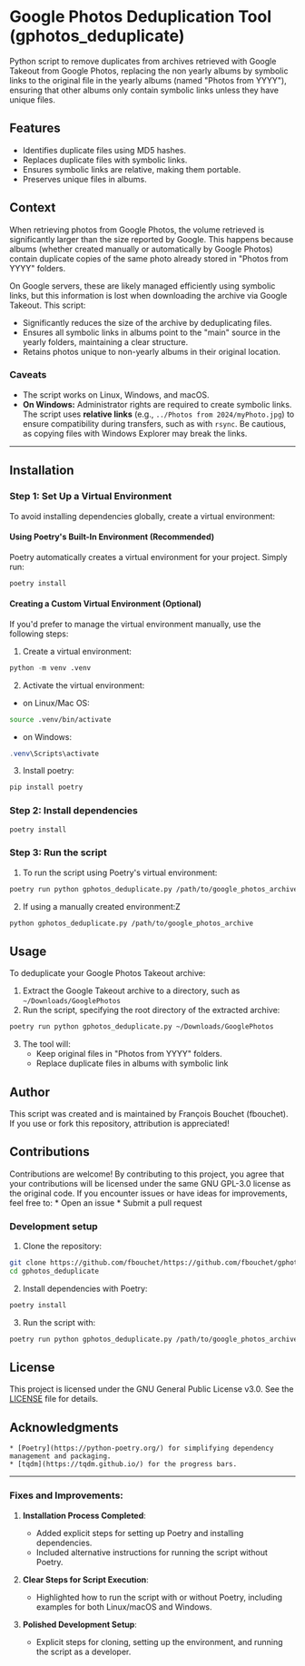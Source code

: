 # Google Photos Deduplication Tool (gphotos_deduplicate)
Python script to remove duplicates from archives retrieved with Google Takeout from Google Photos, replacing the non yearly albums by symbolic links to the original file in the yearly albums (named "Photos from YYYY"), ensuring that other albums only contain symbolic links unless they have unique files.

## Features
- Identifies duplicate files using MD5 hashes.
- Replaces duplicate files with symbolic links.
- Ensures symbolic links are relative, making them portable.
- Preserves unique files in albums.

## Context
When retrieving photos from Google Photos, the volume retrieved is significantly larger than the size reported by Google. This happens because albums (whether created manually or automatically by Google Photos) contain duplicate copies of the same photo already stored in "Photos from YYYY" folders.

On Google servers, these are likely managed efficiently using symbolic links, but this information is lost when downloading the archive via Google Takeout. This script:
- Significantly reduces the size of the archive by deduplicating files.
- Ensures all symbolic links in albums point to the "main" source in the yearly folders, maintaining a clear structure.
- Retains photos unique to non-yearly albums in their original location.

### Caveats
- The script works on Linux, Windows, and macOS.
- **On Windows:** Administrator rights are required to create symbolic links. The script uses **relative links** (e.g., `../Photos from 2024/myPhoto.jpg`) to ensure compatibility during transfers, such as with `rsync`. Be cautious, as copying files with Windows Explorer may break the links.

---

## Installation

### Step 1: Set Up a Virtual Environment
To avoid installing dependencies globally, create a virtual environment:

#### Using Poetry's Built-In Environment (Recommended)
Poetry automatically creates a virtual environment for your project. Simply run:
```bash
poetry install
```

#### Creating a Custom Virtual Environment (Optional)
If you'd prefer to manage the virtual environment manually, use the following steps:
1. Create a virtual environment:
```python
python -m venv .venv
```

2. Activate the virtual environment:
* on Linux/Mac OS: 
```bash
source .venv/bin/activate
```
* on Windows:
```PowerShell
.venv\Scripts\activate
```

3. Install poetry:
```bash
pip install poetry
```

### Step 2: Install dependencies
```bash
poetry install
```

### Step 3: Run the script
1. To run the script using Poetry's virtual environment:
```bash
poetry run python gphotos_deduplicate.py /path/to/google_photos_archive
```

2. If using a manually created environment:Z
```bash
python gphotos_deduplicate.py /path/to/google_photos_archive
```

## Usage
To deduplicate your Google Photos Takeout archive:
1. Extract the Google Takeout archive to a directory, such as `~/Downloads/GooglePhotos`
2. Run the script, specifying the root directory of the extracted archive:
```bash
poetry run python gphotos_deduplicate.py ~/Downloads/GooglePhotos
```
3. The tool will:
    * Keep original files in "Photos from YYYY" folders.
    * Replace duplicate files in albums with symbolic link

## Author
This script was created and is maintained by François Bouchet (fbouchet). If you use or fork this repository, attribution is appreciated!

## Contributions
Contributions are welcome! By contributing to this project, you agree that your contributions will be licensed under the same GNU GPL-3.0 license as the original code.
If you encounter issues or have ideas for improvements, feel free to:
    * Open an issue
    * Submit a pull request

### Development setup
1. Clone the repository:
```bash
git clone https://github.com/fbouchet/https://github.com/fbouchet/gphotos_deduplicate.git
cd gphotos_deduplicate
```
2. Install dependencies with Poetry:
```bash
poetry install
```

3. Run the script with:
```bash
poetry run python gphotos_deduplicate.py /path/to/google_photos_archive
```

## License
This project is licensed under the GNU General Public License v3.0. See the [LICENSE](LICENSE) file for details.

## Acknowledgments
    * [Poetry](https://python-poetry.org/) for simplifying dependency management and packaging.
    * [tqdm](https://tqdm.github.io/) for the progress bars.

---
### Fixes and Improvements:
1. **Installation Process Completed**:
   - Added explicit steps for setting up Poetry and installing dependencies.
   - Included alternative instructions for running the script without Poetry.

2. **Clear Steps for Script Execution**:
   - Highlighted how to run the script with or without Poetry, including examples for both Linux/macOS and Windows.

3. **Polished Development Setup**:
   - Explicit steps for cloning, setting up the environment, and running the script as a developer.